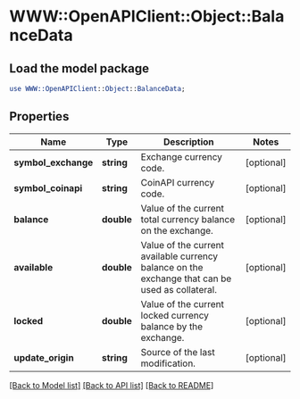 # WWW::OpenAPIClient::Object::BalanceData

## Load the model package
```perl
use WWW::OpenAPIClient::Object::BalanceData;
```

## Properties
Name | Type | Description | Notes
------------ | ------------- | ------------- | -------------
**symbol_exchange** | **string** | Exchange currency code. | [optional] 
**symbol_coinapi** | **string** | CoinAPI currency code. | [optional] 
**balance** | **double** | Value of the current total currency balance on the exchange. | [optional] 
**available** | **double** | Value of the current available currency balance on the exchange that can be used as collateral. | [optional] 
**locked** | **double** | Value of the current locked currency balance by the exchange. | [optional] 
**update_origin** | **string** | Source of the last modification.  | [optional] 

[[Back to Model list]](../README.md#documentation-for-models) [[Back to API list]](../README.md#documentation-for-api-endpoints) [[Back to README]](../README.md)


